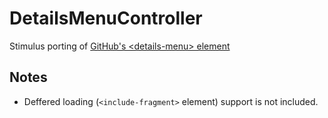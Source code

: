 # DetailsMenuController

Stimulus porting of [GitHub's &lt;details-menu&gt; element](https://github.com/github/details-menu-element)

## Notes
- Deffered loading (`<include-fragment>` element) support is not included.
